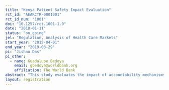```yaml
---
title: "Kenya Patient Safety Impact Evaluation"
rct_id: "AEARCTR-0001001"
rct_id_num: "1001"
doi: "10.1257/rct.1001-1.0"
date: "2018-01-11"
status: "on_going"
jel: "Regulation, Analysis of Health Care Markets"
start_year: "2015-04-01"
end_year: "2019-03-29"
pi: "Jishnu Das"
pi_other:
  - name: Guadalupe Bedoya
    email: gbedoya@worldbank.org
    affiliation: The World Bank
abstract: "This study evaluates the impact of accountability mechanisms–through different models of health inspections–on quality of care and patient safety, quantity, and prices of health services in Kenya. Using health markets as the unit of intervention (clusters of health facilities where no facility is more than 4 KM from the center of the market), we experimentally allocate all private and public health facilities in three Kenyan counties to one of three arms: (1) high-intensity inspections with enforcement of warnings and sanctions for non-compliant facilities; (2) high-intensity inspections with enforcement of warnings and sanctions for non-compliant facilities and public disclosure of inspection results, and (3) “business-as-usual” low-probability inspections (the control group). The results from this study will contribute to understanding the extent to which governance and accountability mechanisms can help improve service delivery in low-income countries, particularly in this case related to improving patient safety and quality of care in the public and private sectors, and if so, how these systems may operate when they are implemented “at scale.” Another important contribution of this project is the development of a set of tools and instruments that can be broadly deployed both in surveys of quality and in the design of inspection systems across diverse low-income settings."
layout: registration
---
```


